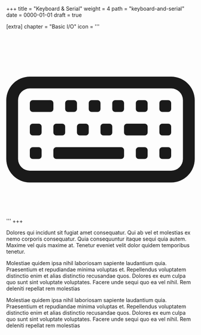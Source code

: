 +++
title = "Keyboard & Serial"
weight = 4
path = "keyboard-and-serial"
date = 0000-01-01
draft = true

[extra]
chapter = "Basic I/O"
icon = '''<svg xmlns="http://www.w3.org/2000/svg" fill="currentColor" class="bi bi-keyboard" viewBox="0 0 16 16">
  <path d="M14 5a1 1 0 0 1 1 1v5a1 1 0 0 1-1 1H2a1 1 0 0 1-1-1V6a1 1 0 0 1 1-1h12zM2 4a2 2 0 0 0-2 2v5a2 2 0 0 0 2 2h12a2 2 0 0 0 2-2V6a2 2 0 0 0-2-2H2z"/>
  <path d="M13 10.25a.25.25 0 0 1 .25-.25h.5a.25.25 0 0 1 .25.25v.5a.25.25 0 0 1-.25.25h-.5a.25.25 0 0 1-.25-.25v-.5zm0-2a.25.25 0 0 1 .25-.25h.5a.25.25 0 0 1 .25.25v.5a.25.25 0 0 1-.25.25h-.5a.25.25 0 0 1-.25-.25v-.5zm-5 0A.25.25 0 0 1 8.25 8h.5a.25.25 0 0 1 .25.25v.5a.25.25 0 0 1-.25.25h-.5A.25.25 0 0 1 8 8.75v-.5zm2 0a.25.25 0 0 1 .25-.25h1.5a.25.25 0 0 1 .25.25v.5a.25.25 0 0 1-.25.25h-1.5a.25.25 0 0 1-.25-.25v-.5zm1 2a.25.25 0 0 1 .25-.25h.5a.25.25 0 0 1 .25.25v.5a.25.25 0 0 1-.25.25h-.5a.25.25 0 0 1-.25-.25v-.5zm-5-2A.25.25 0 0 1 6.25 8h.5a.25.25 0 0 1 .25.25v.5a.25.25 0 0 1-.25.25h-.5A.25.25 0 0 1 6 8.75v-.5zm-2 0A.25.25 0 0 1 4.25 8h.5a.25.25 0 0 1 .25.25v.5a.25.25 0 0 1-.25.25h-.5A.25.25 0 0 1 4 8.75v-.5zm-2 0A.25.25 0 0 1 2.25 8h.5a.25.25 0 0 1 .25.25v.5a.25.25 0 0 1-.25.25h-.5A.25.25 0 0 1 2 8.75v-.5zm11-2a.25.25 0 0 1 .25-.25h.5a.25.25 0 0 1 .25.25v.5a.25.25 0 0 1-.25.25h-.5a.25.25 0 0 1-.25-.25v-.5zm-2 0a.25.25 0 0 1 .25-.25h.5a.25.25 0 0 1 .25.25v.5a.25.25 0 0 1-.25.25h-.5a.25.25 0 0 1-.25-.25v-.5zm-2 0A.25.25 0 0 1 9.25 6h.5a.25.25 0 0 1 .25.25v.5a.25.25 0 0 1-.25.25h-.5A.25.25 0 0 1 9 6.75v-.5zm-2 0A.25.25 0 0 1 7.25 6h.5a.25.25 0 0 1 .25.25v.5a.25.25 0 0 1-.25.25h-.5A.25.25 0 0 1 7 6.75v-.5zm-2 0A.25.25 0 0 1 5.25 6h.5a.25.25 0 0 1 .25.25v.5a.25.25 0 0 1-.25.25h-.5A.25.25 0 0 1 5 6.75v-.5zm-3 0A.25.25 0 0 1 2.25 6h1.5a.25.25 0 0 1 .25.25v.5a.25.25 0 0 1-.25.25h-1.5A.25.25 0 0 1 2 6.75v-.5zm0 4a.25.25 0 0 1 .25-.25h.5a.25.25 0 0 1 .25.25v.5a.25.25 0 0 1-.25.25h-.5a.25.25 0 0 1-.25-.25v-.5zm2 0a.25.25 0 0 1 .25-.25h5.5a.25.25 0 0 1 .25.25v.5a.25.25 0 0 1-.25.25h-5.5a.25.25 0 0 1-.25-.25v-.5z"/>
</svg>'''
+++

Dolores qui incidunt sit fugiat amet consequatur. Qui ab vel et molestias ex nemo corporis consequatur. Quia consequuntur itaque sequi quia autem. Maxime vel quis maxime at. Tenetur eveniet velit dolor quidem temporibus tenetur.

<!-- more -->

Molestiae quidem ipsa nihil laboriosam sapiente laudantium quia. Praesentium et repudiandae minima voluptas et. Repellendus voluptatem distinctio enim et alias distinctio recusandae quos. Dolores ex eum culpa quo sunt sint voluptate voluptates. Facere unde sequi quo ea vel nihil. Rem deleniti repellat rem molestias

<!-- toc -->
Molestiae quidem ipsa nihil laboriosam sapiente laudantium quia. Praesentium et repudiandae minima voluptas et. Repellendus voluptatem distinctio enim et alias distinctio recusandae quos. Dolores ex eum culpa quo sunt sint voluptate voluptates. Facere unde sequi quo ea vel nihil. Rem deleniti repellat rem molestias

